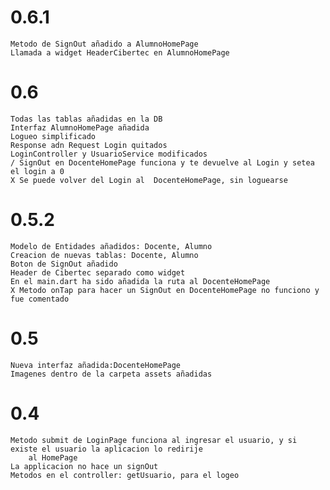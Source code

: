 # 0.6.1
    Metodo de SignOut añadido a AlumnoHomePage
    Llamada a widget HeaderCibertec en AlumnoHomePage
# 0.6
    Todas las tablas añadidas en la DB
    Interfaz AlumnoHomePage añadida
    Logueo simplificado
    Response adn Request Login quitados
    LoginController y UsuarioService modificados
    / SignOut en DocenteHomePage funciona y te devuelve al Login y setea el login a 0
    X Se puede volver del Login al  DocenteHomePage, sin loguearse
# 0.5.2
    Modelo de Entidades añadidos: Docente, Alumno
    Creacion de nuevas tablas: Docente, Alumno 
    Boton de SignOut añadido
    Header de Cibertec separado como widget
    En el main.dart ha sido añadida la ruta al DocenteHomePage
    X Metodo onTap para hacer un SignOut en DocenteHomePage no funciono y fue comentado
# 0.5
    Nueva interfaz añadida:DocenteHomePage
    Imagenes dentro de la carpeta assets añadidas
# 0.4
    Metodo submit de LoginPage funciona al ingresar el usuario, y si existe el usuario la aplicacion lo redirije 
        al HomePage
    La applicacion no hace un signOut
    Metodos en el controller: getUsuario, para el logeo
